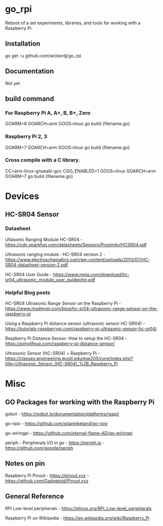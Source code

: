 # go_rpi
Reboot of a set experiments, libraries, and tools for working with a Raspberry Pi. 

## Installation
go get -u github.com/wickerdj/go_rpi

## Documentation
Not yet

## build command

### For Raspberry Pi A, A+, B, B+, Zero
GOARM=6 GOARCH=arm GOOS=linux go build {filename.go}

### Raspberry Pi 2, 3
GOARM=7 GOARCH=arm GOOS=linux go build {filename.go}

### Cross compile with a C library.

CC=arm-linux-gnueabi-gcc CGO_ENABLED=1 GOOS=linux GOARCH=arm GOARM=7 go build {filename.go}

# Devices
## HC-SR04 Sensor
### Datasheet 
Ultasonic Ranging Module HC-SR04 - https://cdn.sparkfun.com/datasheets/Sensors/Proximity/HCSR04.pdf

Ultrasonic ranging module : HC-SR04 version 2 - https://www.electroschematics.com/wp-content/uploads/2013/07/HC-SR04-datasheet-version-2.pdf

HC-SR04 User Guide - https://www.mpja.com/download/hc-sr04_ultrasonic_module_user_guidejohn.pdf


### Helpful Blog posts

HC-SR04 Ultrasonic Range Sensor on the Raspberry Pi - https://www.modmypi.com/blog/hc-sr04-ultrasonic-range-sensor-on-the-raspberry-pi

Using a Raspberry Pi distance sensor (ultrasonic sensor HC-SR04) - https://tutorials-raspberrypi.com/raspberry-pi-ultrasonic-sensor-hc-sr04/

Raspberry Pi Distance Sensor: How to setup the HC-SR04 - https://pimylifeup.com/raspberry-pi-distance-sensor/

Ultrasonic Sensor (HC-SR04) + Raspberry Pi - https://classes.engineering.wustl.edu/ese205/core/index.php?title=Ultrasonic_Sensor_(HC-SR04)_%2B_Raspberry_Pi

# Misc
## GO Packages for working with the Raspberry Pi 

gobot - https://gobot.io/documentation/platforms/raspi/

go-rpio - https://github.com/stianeikeland/go-rpio

go-wiringpi - https://github.com/eternal-flame-AD/go-wiringpi

periph - Peripherals I/O in go - https://periph.io - https://github.com/google/periph

## Notes on pin

Raspberry Pi Pinout - https://pinout.xyz - https://github.com/Gadgetoid/Pinout.xyz

## General Reference

RPi Low-level peripherals - https://elinux.org/RPi_Low-level_peripherals

Raspberry Pi on Wikipedia - https://en.wikipedia.org/wiki/Raspberry_Pi

